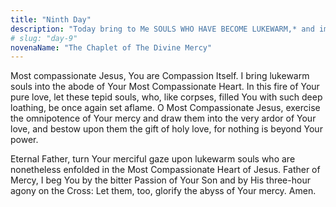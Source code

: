 ```yaml
---
title: "Ninth Day"
description: "Today bring to Me SOULS WHO HAVE BECOME LUKEWARM,* and immerse them in the abyss of My mercy. These souls wound My Heart most painfully. My soul suffered the most dreadful loathing in the Garden of Olives because of lukewarm souls. They were the reason I cried out: 'Father, take this cup away from Me, if it be Your will.' For them, the last hope of salvation is to run to My mercy."
# slug: "day-9"
novenaName: "The Chaplet of The Divine Mercy"
---
```


Most compassionate Jesus, You are Compassion Itself. I bring lukewarm souls into the abode of Your Most Compassionate Heart. In this fire of Your pure love, let these tepid souls, who, like corpses, filled You with such deep loathing, be once again set aflame. O Most Compassionate Jesus, exercise the omnipotence of Your mercy and draw them into the very ardor of Your love, and bestow upon them the gift of holy love, for nothing is beyond Your power.

Eternal Father, turn Your merciful gaze upon lukewarm souls who are nonetheless enfolded in the Most Compassionate Heart of Jesus. Father of Mercy, I beg You by the bitter Passion of Your Son and by His three-hour agony on the Cross: Let them, too, glorify the abyss of Your mercy. Amen.

